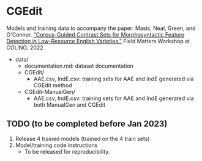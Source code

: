# CGEdit

Models and training data to accompany the paper: Masis, Neal, Green, and O'Connor. ["Corpus-Guided Contrast Sets for Morphosyntactic Feature Detection in Low-Resource English Varieties."](https://aclanthology.org/2022.fieldmatters-1.2/) Field Matters Workshop at COLING, 2022.
  
  
- data/
  - documentation.md: dataset documentation 
  - CGEdit/
    - AAE.csv, IndE.csv: training sets for AAE and IndE generated via CGEdit method
  - CGEdit-ManualGen/
    - AAE.csv, IndE.csv: training sets for AAE and IndE generated via both ManualGen and CGEdit
  
  
  
  
## TODO (to be completed before Jan 2023)
  
1. Release 4 trained models (trained on the 4 train sets)
2. Model/training code instructions
    - To be released for reproducibility.

